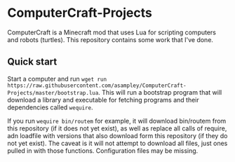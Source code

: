 # ComputerCraft-Projects
ComputerCraft is a Minecraft mod that uses Lua for scripting computers and robots (turtles). This repository contains some work that I've done.

## Quick start
Start a computer and run `wget run https://raw.githubusercontent.com/asampley/ComputerCraft-Projects/master/bootstrap.lua`. This will run a bootstrap program that will download a library and executable for fetching programs and their dependencies called `wequire`.

If you run `wequire bin/routem` for example, it will download bin/routem from this repository (if it does not yet exist), as well as replace all calls of require, adn loadfile with versions that also download form this repository (if they do not yet exist). The caveat is it will not attempt to download all files, just ones pulled in with those functions. Configuration files may be missing.
